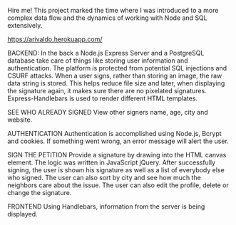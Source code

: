 Hire me! This project marked the time where I was introduced to a more complex data flow and the dynamics of working with Node and SQL extensively.

https://arivaldo.herokuapp.com/

BACKEND:
In the back a Node.js Express Server and a PostgreSQL database take care of things like storing user information and authentication. The platform is protected from potential SQL injections and CSURF attacks. When a user signs, rather than storing an image, the raw data string is stored. This helps reduce file size and later, when displaying the signature again, it makes sure there are no pixelated signatures. Express-Handlebars is used to render different HTML templates.

SEE WHO ALREADY SIGNED
View other signers name, age, city and website.

AUTHENTICATION
Authentication is accomplished using Node.js, Bcrypt and cookies.
If something went wrong, an error message will alert the user.

SIGN THE PETITION
Provide a signature by drawing into the HTML canvas element. The logic was written in JavaScript jQuery.
After successfully signing, the user is shown his signature as well as a list of everybody else who signed. The user can also sort by city and see how much the neighbors care about the issue.
The user can also edit the profile, delete or change the signature.

FRONTEND
Using Handlebars, information from the server is being displayed.
